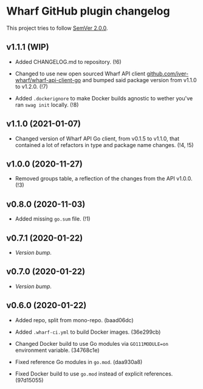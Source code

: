 # Wharf GitHub plugin changelog

This project tries to follow [SemVer 2.0.0](https://semver.org/).

<!--
	When composing new changes to this list, try to follow convention.

	The WIP release shall be updated just before adding the Git tag.
	From (WIP) to (YYYY-MM-DD), ex: (2021-02-09) for 9th of Febuary, 2021

	A good source on conventions can be found here:
	https://changelog.md/
-->

## v1.1.1 (WIP)

- Added CHANGELOG.md to repository. (!6)

- Changed to use new open sourced Wharf API client
  [github.com/iver-wharf/wharf-api-client-go](https://github.com/iver-wharf/wharf-api-client-go)
  and bumped said package version from v1.1.0 to v1.2.0. (!7)

- Added `.dockerignore` to make Docker builds agnostic to wether you've ran
  `swag init` locally. (!8)

## v1.1.0 (2021-01-07)

- Changed version of Wharf API Go client, from v0.1.5 to v1.1.0, that contained
  a lot of refactors in type and package name changes. (!4, !5)

## v1.0.0 (2020-11-27)

- Removed groups table, a reflection of the changes from the API v1.0.0. (!3)

## v0.8.0 (2020-11-03)

- Added missing `go.sum` file. (!1)

## v0.7.1 (2020-01-22)

- *Version bump.*

## v0.7.0 (2020-01-22)

- *Version bump.*

## v0.6.0 (2020-01-22)

- Added repo, split from mono-repo. (baad06dc)

- Added `.wharf-ci.yml` to build Docker images. (36e299cb)

- Changed Docker build to use Go modules via `GO111MODULE=on` environment
  variable. (34768c1e)

- Fixed reference Go modules in `go.mod`. (daa930a8)

- Fixed Docker build to use `go.mod` instead of explicit references. (97d15055)
